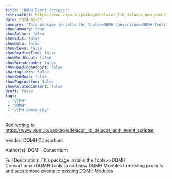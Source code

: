 ```yaml
---
title: "DQMH Event Scripter"
externalUrl: https://www.vipm.io/package/delacor_lib_delacor_qmh_event_scripter
date: 2024-02-23
summary: "This package installs the Tools>>DQMH Consortium>>DQMH Tools"
showSummary: true
showAuthor: false
showEdit: false
showData: false
showViews: false
showReadingTime: false
showWordCount: false
showBreadcrumbs: false
showHeadingAnchors: false
sharingLinks: false
showZenMode: false
showPagination: false
showRelatedContent: false
draft: false
tags:
 - "VIPM"
 - "DQMH"
 - "VIPM Community"
---
```


Redirecting to https://www.vipm.io/package/delacor_lib_delacor_qmh_event_scripter

Vendor: DQMH Consortium

Author(s): DQMH Consortium
 
Full Description:
This package installs the Tools>>DQMH Consortium>>DQMH Tools to add new DQMH Modules to existing projects and add/remove events to existing DQMH Modules